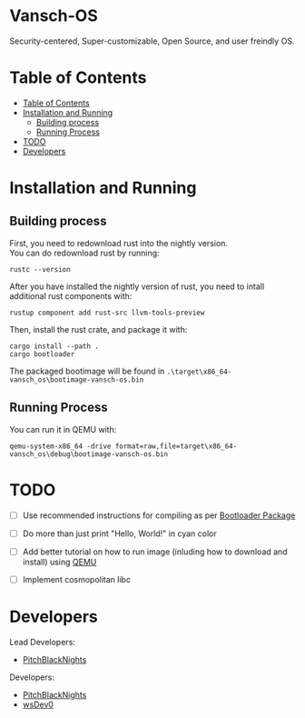 # Vansch-OS <!-- omit in toc -->
Security-centered, Super-customizable, Open Source, and user freindly OS. 

# Table of Contents
- [Table of Contents](#table-of-contents)
- [Installation and Running](#installation-and-running)
  - [Building process](#building-process)
  - [Running Process](#running-process)
- [TODO](#todo)
- [Developers](#developers)

# Installation and Running
## Building process
First, you need to redownload rust into the nightly version. <br>
You can do redownload rust by running:
```
rustc --version
```
After you have installed the nightly version of rust, you need to intall additional rust components with:
```
rustup component add rust-src llvm-tools-preview
```
Then, install the rust crate, and package it with:
```
cargo install --path .
cargo bootloader
```
The packaged bootimage will be found in `.\target\x86_64-vansch_os\bootimage-vansch-os.bin`

## Running Process
You can run it in QEMU with:
```
qemu-system-x86_64 -drive format=raw,file=target\x86_64-vansch_os\debug\bootimage-vansch-os.bin
```

# TODO
- [ ] Use recommended instructions for compiling as per [Bootloader Package](https://crates.io/crates/bootloader)
- [ ] Do more than just print "Hello, World!" in cyan color
- [ ] Add better tutorial on how to run image (inluding how to download and install) using [QEMU](https://www.qemu.org/) 
- [ ] Implement cosmopolitan libc


# Developers
Lead Developers:
 - [PitchBlackNights](https://github.com/PitchBlackNights)

Developers:
 - [PitchBlackNights](https://github.com/PitchBlackNights)
 - [wsDev0](https://github.com/wsDev0)

